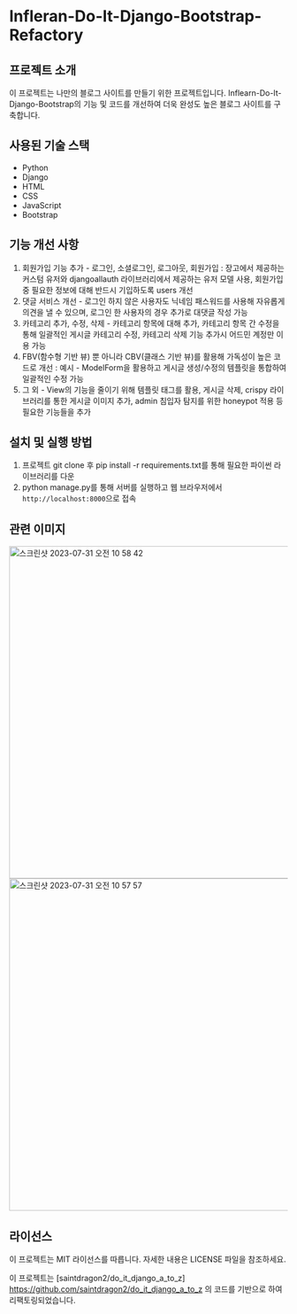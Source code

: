 # Infleran-Do-It-Django-Bootstrap-Refactory

## 프로젝트 소개

이 프로젝트는 나만의 블로그 사이트를 만들기 위한 프로젝트입니다. Inflearn-Do-It-Django-Bootstrap의 기능 및 코드를 개선하여 더욱 완성도 높은 블로그 사이트를 구축합니다.

## 사용된 기술 스택

- Python
- Django
- HTML
- CSS
- JavaScript
- Bootstrap

## 기능 개선 사항

1. 회원가입 기능 추가 - 로그인, 소셜로그인, 로그아웃, 회원가입 : 장고에서 제공하는 커스텀 유저와 djangoallauth 라이브러리에서 제공하는 유저 모델 사용, 회원가입 중 필요한 정보에 대해 반드시 기입하도록 users 개선
2. 댓글 서비스 개선 - 로그인 하지 않은 사용자도 닉네임 패스워드를 사용해 자유롭게 의견을 낼 수 있으며, 로그인 한 사용자의 경우 추가로 대댓글 작성 가능
3. 카테고리 추가, 수정, 삭제 - 카테고리 항목에 대해 추가, 카테고리 항목 간 수정을 통해 일괄적인 게시글 카테고리 수정, 카테고리 삭제 기능 추가시 어드민 계정만 이용 가능
4. FBV(함수형 기반 뷰) 뿐 아니라 CBV(클래스 기반 뷰)를 활용해 가독성이 높은 코드로 개선 : 예시 - ModelForm을 활용하고 게시글 생성/수정의 템플릿을 통합하여 일괄적인 수정 가능
5. 그 외 - View의 기능을 줄이기 위해 템플릿 태그를 활용, 게시글 삭제, crispy 라이브러리를 통한 게시글 이미지 추가, admin 침입자 탐지를 위한 honeypot 적용 등 필요한 기능들을 추가

## 설치 및 실행 방법

1. 프로젝트 git clone 후 pip install -r requirements.txt를 통해 필요한 파이썬 라이브러리를 다운
2. python manage.py를 통해 서버를 실행하고 웹 브라우저에서 `http://localhost:8000`으로 접속

## 관련 이미지
<img width="600" alt="스크린샷 2023-07-31 오전 10 58 42" src="https://github.com/Gyeongmin-Baek/do-It-django-bootstrap-refactory/assets/69837186/d8771990-a8a6-4618-a3f8-1bc7bb8ca318">

<img width="600" alt="스크린샷 2023-07-31 오전 10 57 57" src="https://github.com/Gyeongmin-Baek/do-It-django-bootstrap-refactory/assets/69837186/44f5ae83-aee5-4fb9-be05-dd295f8b1790">

## 라이선스

이 프로젝트는 MIT 라이선스를 따릅니다. 자세한 내용은 LICENSE 파일을 참조하세요.

이 프로젝트는 [saintdragon2/do_it_django_a_to_z] https://github.com/saintdragon2/do_it_django_a_to_z 의 코드를 기반으로 하여 리팩토링되었습니다.
